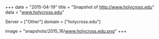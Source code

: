 
+++
date = "2015-04-19"
title = "Snapshot of http://www.holycross.edu"
data = "www.holycross.edu"

Server = ["Other"]
domain = ["holycross.edu"]

  image = "snapshots/2015_16/www.holycross.edu.png"
+++
#
